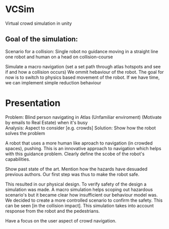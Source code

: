 # VCSim
Virtual crowd simulation in unity

## Goal of the simulation:
Scenario for a collision:
Single robot no guidance moving in a straight line
one robot and human on a head on collision-course

Simulate a macro navigation (set a set path through atlas hotspots and see if and how a collision occurs)
We ommit hebaviour of the robot.
The goal for now is to switch to physics based movement of the robot.
If we have time, we can implement simple reduction behaviour

# Presentation
Problem: Blind person navigating in Atlas (Unfamiliar enviroment) (Motivate by emails to Real Estate) when it's busy  
Analysis: Aspect to consider [e.g. crowds]
Solution: Show how the robot solves the problem  

A robot that uses a more human like aproach to navigation (in crowded spaces), pushing. This is an innovative approach to navigation which helps with this guidance problem. Clearly define the scobe of the robot's capabilities.

Show past state of the art. Mention how the hazards have desuaded previous authors. Our first step was thus to make the robot safe.

This resulted in our physical design. To verify safety of the design a simulation was made. A macro simulation helps scoping out hazardous scenario's but it became clear how insufficient our behaviour model was. We decided to create a more controlled scenario to confirm the safety. This can be seen [in the collision impact]. This simulation takes into account response from the robot and the pedestrians.



Have a focus on the user aspect of crowd navigation.

